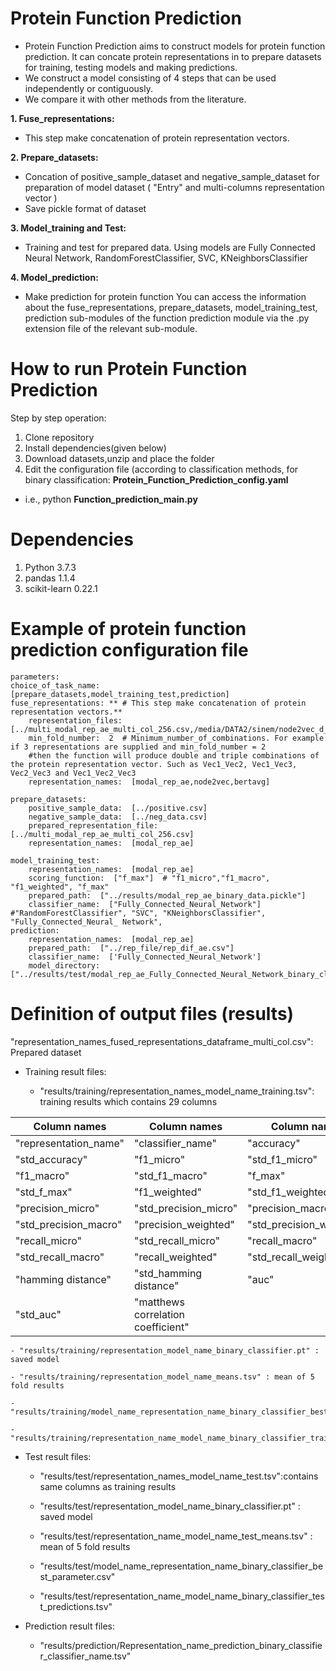 # Protein Function Prediction

- Protein Function Prediction aims to construct models for protein function prediction. It can concate protein representations in to prepare datasets  for training, testing models and making predictions.
- We construct a model consisting of 4 steps that can be used independently or contiguously.
- We compare it with  other methods from the literature.
  
 **1. Fuse_representations:**
 - This step make concatenation of protein representation vectors.
   
 **2. Prepare_datasets:**
  - Concation of positive_sample_dataset and negative_sample_dataset for preparation of model dataset ( "Entry" and multi-columns representation vector )
  - Save pickle format of dataset
    
 **3. Model_training and Test:**
  - Training and test for prepared data. Using models are Fully Connected Neural Network, RandomForestClassifier, SVC, KNeighborsClassifier
    
  **4. Model_prediction:** 
  - Make prediction for protein function
You can access the information about the fuse_representations, prepare_datasets, model_training_test, prediction sub-modules of the function prediction module via the .py extension file of the relevant sub-module.

# How to run Protein Function Prediction

Step by step operation:
  1. Clone repository
  2. Install dependencies(given below)
  3. Download datasets,unzip and place the folder
  4. Edit the configuration file (according to classification methods, for binary classification: **Protein_Function_Prediction_config.yaml** 
- i.e., python **Function_prediction_main.py**

# Dependencies

 1.	Python 3.7.3
 2.	pandas 1.1.4
 3.	scikit-learn 0.22.1
 
# Example of protein function prediction configuration file 

    parameters:
    choice_of_task_name:  [prepare_datasets,model_training_test,prediction]
    fuse_representations: ** # This step make concatenation of protein representation vectors.**
        representation_files: [../multi_modal_rep_ae_multi_col_256.csv,/media/DATA2/sinem/node2vec_d_50_p_0.5_q_0.25_multi_col.csv]
        min_fold_number:  2  # Minimum_number_of_combinations. For example if 3 representations are supplied and min_fold_number = 2
        #then the function will produce double and triple combinations of the protein representation vector. Such as Vec1_Vec2, Vec1_Vec3, Vec2_Vec3 and Vec1_Vec2_Vec3
        representation_names:  [modal_rep_ae,node2vec,bertavg]     
        
    prepare_datasets:  
        positive_sample_data:  [../positive.csv]
        negative_sample_data:  [../neg_data.csv]
        prepared_representation_file:  [../multi_modal_rep_ae_multi_col_256.csv] 
        representation_names:  [modal_rep_ae] 
    
    model_training_test:
        representation_names:  [modal_rep_ae]
        scoring_function:  ["f_max"]  # "f1_micro","f1_macro", "f1_weighted", "f_max"
        prepared_path:  ["../results/modal_rep_ae_binary_data.pickle"]
        classifier_name:  ["Fully_Connected_Neural_Network"] #"RandomForestClassifier", "SVC", "KNeighborsClassifier", "Fully_Connected_Neural_ Network",
    prediction:
        representation_names:  [modal_rep_ae] 
        prepared_path:  ["../rep_file/rep_dif_ae.csv"]
        classifier_name:  ['Fully_Connected_Neural_Network']         
        model_directory:  ["../results/test/modal_rep_ae_Fully_Connected_Neural_Network_binary_classifier.pt"] 

# Definition of output files (results)

"representation_names_fused_representations_dataframe_multi_col.csv": Prepared dataset

- Training result files:

   - "results/training/representation_names_model_name_training.tsv": training results which contains 29 columns

| Column names | Column names | Column names |
| ------------- | ------------- | ------------- |
|  "representation_name"  | "classifier_name"  | "accuracy" |
|  "std_accuracy"  | "f1_micro"  |  "std_f1_micro" |
|   "f1_macro"  | "std_f1_macro"  | "f_max" |
|  "std_f_max"  | "f1_weighted"  | "std_f1_weighted" |
|  "precision_micro"  | "std_precision_micro"  | "precision_macro" |
|  "std_precision_macro"  | "precision_weighted" |  "std_precision_weighted" |
|  "recall_micro" | "std_recall_micro"  | "recall_macro" |
|   "std_recall_macro"  | "recall_weighted"  | "std_recall_weighted" |
| "hamming distance"  | "std_hamming distance"  | "auc" |
|  "std_auc"  | "matthews correlation coefficient" |  |
   
  
    - "results/training/representation_model_name_binary_classifier.pt" : saved model

    - "results/training/representation_model_name_means.tsv" : mean of 5 fold results

    - "results/training/model_name_representation_name_binary_classifier_best_parameter.csv"

    - "results/training/representation_name_model_name_binary_classifier_training_predictions.tsv"


- Test result files:

   - "results/test/representation_names_model_name_test.tsv":contains same columns as training results

    - "results/test/representation_model_name_binary_classifier.pt" : saved model

    - "results/test/representation_name_model_name_test_means.tsv" : mean of 5 fold results

    - "results/test/model_name_representation_name_binary_classifier_best_parameter.csv"

    - "results/test/representation_name_model_name_binary_classifier_test_predictions.tsv"
 - Prediction result files:
   - "results/prediction/Representation_name_prediction_binary_classifier_classifier_name.tsv"


